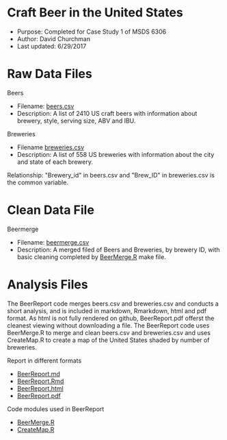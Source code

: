 # Craft Beer in the United States
* Purpose: Completed for Case Study 1 of MSDS 6306 
* Author: David Churchman
* Last updated: 6/29/2017

# Raw Data Files
Beers
* Filename: [beers.csv](beers.csv)
* Description: A list of 2410 US craft beers with information about brewery, style, serving size, ABV and IBU. 

Breweries
* Filename [breweries.csv](breweries.csv)
* Description: A list of 558 US breweries with information about the city and state of each brewery.

Relationship: "Brewery_id" in beers.csv and "Brew_ID" in breweries.csv is the common variable.

# Clean Data File
Beermerge
* Filename: [beermerge.csv](beermerge.csv)
* Description: A merged filed of Beers and Breweries, by brewery ID, with basic cleaning completed by [BeerMerge.R](BeerMerge.R) make file.

# Analysis Files
The BeerReport code merges beers.csv and breweries.csv and conducts a short analysis, and is included in markdown, Rmarkdown, html and pdf format. As html is not fully rendered on github, BeerReport.pdf offerst the cleanest viewing without downloading a file.  The BeerReport code uses BeerMerge.R to merge and clean beers.csv and breweries.csv and uses CreateMap.R to create a map of the United States shaded by number of breweries.

Report in different formats
* [BeerReport.md](BeerReport.md)
* [BeerReport.Rmd](BeerReport.Rmd)
* [BeerReport.html](BeerReport.html)
* [BeerReport.pdf](BeerReport.pdf)

Code modules used in BeerReport
* [BeerMerge.R](BeerMerge.R)
* [CreateMap.R](CreateMap.R)


